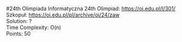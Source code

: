 #24th Olimpiada Informatyczna
24th Olimpiad: https://oi.edu.pl/l/301/<br />
Szkopuł: https://oi.edu.pl/pl/archive/oi/24/zaw <br />
Solution: ? <br />
Time Complexity: O(n) <br />
Points: 50 <br /> 